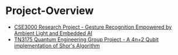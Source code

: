 # Project-Overview

* [CSE3000 Research Project - Gesture Recognition Empowered by Ambient Light and Embedded AI](https://github.com/StijnW66/CSE3000-Gesture-Recognition/tree/Stijn)
* [TN3175 Quantum Engineering Group Project - A 4n+2 Qubit implementation of Shor's Algorithm](https://github.com/StijnW66/Quantum-Project)
